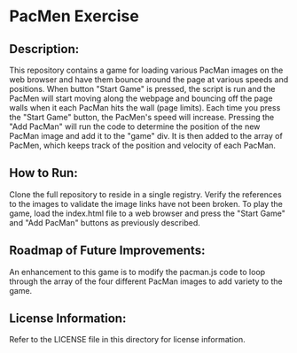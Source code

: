 # PacMen Exercise

## Description: 
This repository contains a game for loading various PacMan images on the web browser and have them bounce around the page at various speeds and positions. When button "Start Game" is pressed, the script is run and the PacMen will start moving along the webpage and bouncing off the page walls when it each PacMan hits the wall (page limits). Each time you press the "Start Game" button, the PacMen's speed will increase. Pressing the "Add PacMan" will run the code to determine the position of the new PacMan image and add it to the "game" div. It is then added to the array of PacMen, which keeps track of the position and velocity of each PacMan. 

## How to Run:
Clone the full repository to reside in a single registry. Verify the references to the images to validate the image links have not been broken. To play the game, load the index.html file to a web browser and press the "Start Game" and "Add PacMan" buttons as previously described.

## Roadmap of Future Improvements: 
An enhancement to this game is to modify the pacman.js code to loop through the array of the four different PacMan images to add variety to the game. 

## License Information: 
Refer to the LICENSE file in this directory for license information.
